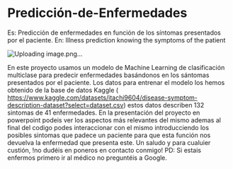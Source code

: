 # Predicción-de-Enfermedades
Es: Predicción de enfermedades en función de los síntomas presentados por el paciente. En: Illness prediction knowing the symptoms of the patient

![Uploading image.png…]()


En este proyecto usamos un modelo de Machine Learning de clasificación multiclase para predecir enfermedades basándonos en los sántomas presentados por el paciente.
Los datos para entrenar el modelo los hemos obtenido de la base de datos Kaggle ( https://www.kaggle.com/datasets/itachi9604/disease-symptom-description-dataset?select=dataset.csv) estos datos describen 132 sintomas de 41 enfermedades.
En la presentación del proyecto en powerpoint podeis ver los aspectos más relevantes del mismo ademas al final del codigo podes interaccionar con el mismo introducciendo los posibles sintomas que padece un paciente para que esta función nos devuelva la enfermedad que presenta este.
Un saludo y para cualuier custión, !no dudéis en poneros en contacto conmigo!
PD: Si estais enfermos primero ir al médico no preguntéis a Google.

